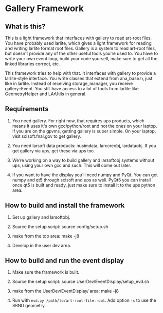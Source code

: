# Gallery Framework


## What is this?


This is a light framework that interfaces with gallery to read art-root files.  You have probably used larlite, which gives a light framework for reading and writing larlite format root files.  Gallery is a system to read art-root files, but doesn't provide any of the other useful tools you're used to.  You have to write your own event loop, build your code yourself, make sure to get all the linked libraries correct, etc.

This framework tries to help with that.  It interfaces with gallery to provide a larlite-style interface.  You write classes that extend from ana_base.h, just like in larlite.  Instead of receiving storage_manager, you receive gallery::Event.  You still have access to a lot of tools from larlite like GeometryHelper and LArUtils in general.


## Requirements


1) You need gallery.  For right now, that requires ups products, which means it uses it's own gcc/python/root and not the ones on your laptop.  If you are on the gpvms, getting gallery is super simple.  On your laptop, visit scisoft.fnal.gov to get gallery.

2) You need larsoft data products: nusimdata, larcoreobj, lardataobj.  If you get gallery via ups, get these via ups too.

3) We're working on a way to build gallery and larsoftobj systems without ups, using your own gcc and such.  This will come out later.

4) If you want to have the display you'll need numpy and PyQt.  You can get numpy and qt5 through scisoft and ups as well.  PyQt5 you can install once qt5 is built and ready, just make sure to install it to the ups python area.



## How to build and install the framework


1) Set up gallery and larsoftobj.

2) Source the setup script: source config/setup.sh

3) make from the top area: make -j8

4) Develop in the user dev area.


## How to build and run the event display


1) Make sure the framework is built.

2) Source the setup script: source UserDev/EventDisplay/setup_evd.sh

3) make from the UserDev/EventDisplay/ area: make -j8

4) Run with `evd.py /path/to/art-root-file.root`. Add option `-s` to use the SBND geometry.
